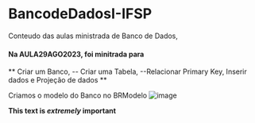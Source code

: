 # BancodeDadosI-IFSP
Conteudo das aulas ministrada de Banco de Dados, 



#### Na AULA29AGO2023, foi minitrada para
** Criar um Banco, 
-- Criar uma Tabela, 
--Relacionar Primary Key, 
Inserir dados e Projeção de dados **

Criamos o modelo do Banco no BRModelo
![image](https://github.com/GabrielAlvesGit/BancodeDadosI-IFSP/assets/102634725/d3ab198a-bfc3-4d1f-a52f-218289b12716)


**This text is _extremely_ important**
